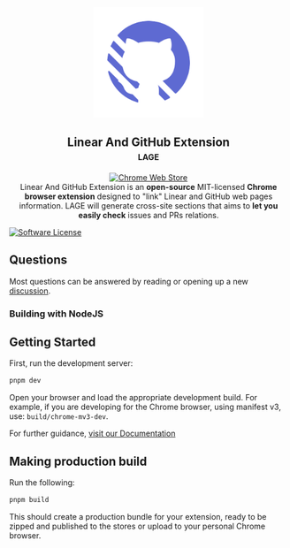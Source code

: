 <p align="center"><a href="https://nelsondaza.github.io/linear-and-github-extension/" target="_blank" rel="noreferrer noopener"><img width="200" alt="LAGE's mascot" src="https://raw.githubusercontent.com/nelsondaza/linear-and-github-extension/refs/heads/main/page/img/icon.svg"></a></p>
<h2 align="center">Linear And GitHub Extension<br /><small><small>LAGE</small></small></h2>
<p align="center">
<a rel="noreferrer noopener" href="https://chromewebstore.google.com/detail/"><img alt="Chrome Web Store" src="https://img.shields.io/badge/Chrome-141e24.svg?&style=for-the-badge&logo=google-chrome&logoColor=white"></a>
<br/>
Linear And GitHub Extension is an <strong>open-source</strong> MIT-licensed <strong>Chrome browser extension</strong> designed to "link" Linear and GitHub web pages information. LAGE will generate cross-site sections that aims to <strong>let you easily check</strong> issues and PRs relations.
</p>

[![Software License](https://img.shields.io/badge/license-MIT-brightgreen.svg)](LICENSE)

## Questions

Most questions can be answered by reading or opening up a
new [discussion](https://github.com/nelsondaza/linear-and-github-extension/discussions).

### Building with NodeJS

## Getting Started

First, run the development server:

```bash
pnpm dev
```

Open your browser and load the appropriate development build. For example, if you are developing for the Chrome browser, using manifest v3, use: `build/chrome-mv3-dev`.

For further guidance, [visit our Documentation](https://docs.plasmo.com/)

## Making production build

Run the following:

```bash
pnpm build
```

This should create a production bundle for your extension, ready to be zipped and published to the stores or upload to your personal Chrome browser.
